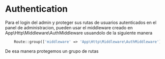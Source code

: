 # Authentication

Para el login del admin y proteger sus rutas de usuarios autenticados en el panel de administracion, pueden usar el middleware creado en App\Http\Middleware\AuthMiddleware usuandolo de la siguiente manera

```php 
    Route::group(['middleware' => 'App\Http\Middleware\AuthMiddleware'], function(){});
```

De esa manera protegemos un grupo de rutas 